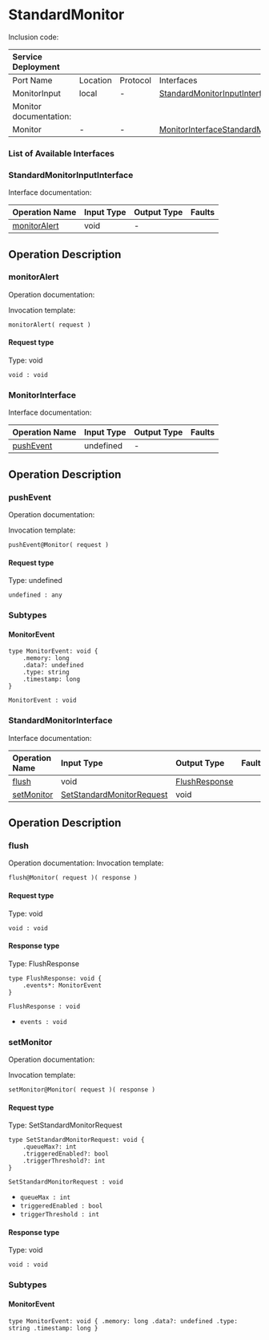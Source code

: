 # StandardMonitor

Inclusion code: 

| Service Deployment |  |  |  |
| :--- | :--- | :--- | :--- |
| Port Name | Location | Protocol | Interfaces |
| MonitorInput | local | - | [StandardMonitorInputInterface](standard_monitor.md#StandardMonitorInputInterface) |
| Monitor documentation: |  |  |  |
| Monitor | - | - | [MonitorInterface](standard_monitor.md#MonitorInterface)[StandardMonitorInterface](standard_monitor.md#StandardMonitorInterface) |

### List of Available Interfaces

### StandardMonitorInputInterface <a id="StandardMonitorInputInterface"></a>

Interface documentation:

| Operation Name | Input Type | Output Type | Faults |
| :--- | :--- | :--- | :--- |
| [monitorAlert](standard_monitor.md#monitorAlert) | void |  - |  |

## Operation Description

### monitorAlert <a id="monitorAlert"></a>

Operation documentation:

Invocation template:

```text
monitorAlert( request )
```

#### Request type

Type: void

`void : void`

### MonitorInterface <a id="MonitorInterface"></a>

Interface documentation:

| Operation Name | Input Type | Output Type | Faults |
| :--- | :--- | :--- | :--- |
| [pushEvent](standard_monitor.md#pushEvent) | undefined |  - |  |

## Operation Description

### pushEvent <a id="pushEvent"></a>

Operation documentation:

Invocation template:

```text
pushEvent@Monitor( request )
```

#### Request type

Type: undefined

`undefined : any`

### Subtypes

#### MonitorEvent <a id="MonitorEvent"></a>

```text
type MonitorEvent: void {
    .memory: long
    .data?: undefined
    .type: string
    .timestamp: long
}
```

 `MonitorEvent : void`

### StandardMonitorInterface <a id="StandardMonitorInterface"></a>

 Interface documentation:

| Operation Name | Input Type | Output Type | Faults |
| :--- | :--- | :--- | :--- |
| [flush](standard_monitor.md#flush) | void | [FlushResponse](standard_monitor.md#FlushResponse) |  |
| [setMonitor](standard_monitor.md#setMonitor) | [SetStandardMonitorRequest](standard_monitor.md#SetStandardMonitorRequest) | void |  |

## Operation Description

### flush <a id="flush"></a>

 Operation documentation: Invocation template:

```text
flush@Monitor( request )( response )
```

#### Request type

Type: void

`void : void`

#### Response type <a id="FlushResponse"></a>

Type: FlushResponse

```text
type FlushResponse: void {
    .events*: MonitorEvent
}
```

`FlushResponse : void`

* `events : void`

### setMonitor <a id="setMonitor"></a>

Operation documentation:

Invocation template:

```text
setMonitor@Monitor( request )( response )
```

#### Request type <a id="SetStandardMonitorRequest"></a>

Type: SetStandardMonitorRequest

```text
type SetStandardMonitorRequest: void {
    .queueMax?: int
    .triggeredEnabled?: bool
    .triggerThreshold?: int
}
```

`SetStandardMonitorRequest : void`

* `queueMax : int`
* `triggeredEnabled : bool`
* `triggerThreshold : int`

#### Response type

Type: void

`void : void`

### Subtypes

#### MonitorEvent <a id="MonitorEvent"></a>

```
type MonitorEvent: void { .memory: long .data?: undefined .type: string .timestamp: long }
```


